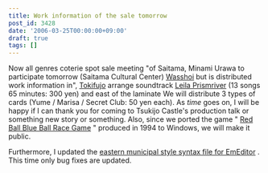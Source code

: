 ```yaml
---
title: Work information of the sale tomorrow
post_id: 3428
date: '2006-03-25T00:00:00+09:00'
draft: true
tags: []
---
```


Now all genres coterie spot sale meeting "of Saitama, Minami Urawa to participate tomorrow (Saitama Cultural Center) [Wasshoi](http://www.h4.dion.ne.jp/%7Ewashoi/) but is distributed work information in", [Tokifujo](https://danmaq.com/!/thA/) arrange soundtrack [Leila Prismriver](https://danmaq.com/!/leila/) (13 songs 65 minutes: 300 yen) and east of the laminate We will distribute 3 types of cards (Yume / Marisa / Secret Club: 50 yen each). As _time_ goes on, I will be happy if I can thank you for coming to Tsukijo Castle's production talk or something new story or something. Also, since we ported the game " [Red Ball Blue Ball Race Game](https://danmaq.com/2899) " produced in 1994 to Windows, we will make it public.

Furthermore, I updated the [eastern municipal style syntax file for EmEditor](https://danmaq.com/emeditor-danmakufu) . This time only bug fixes are updated.
